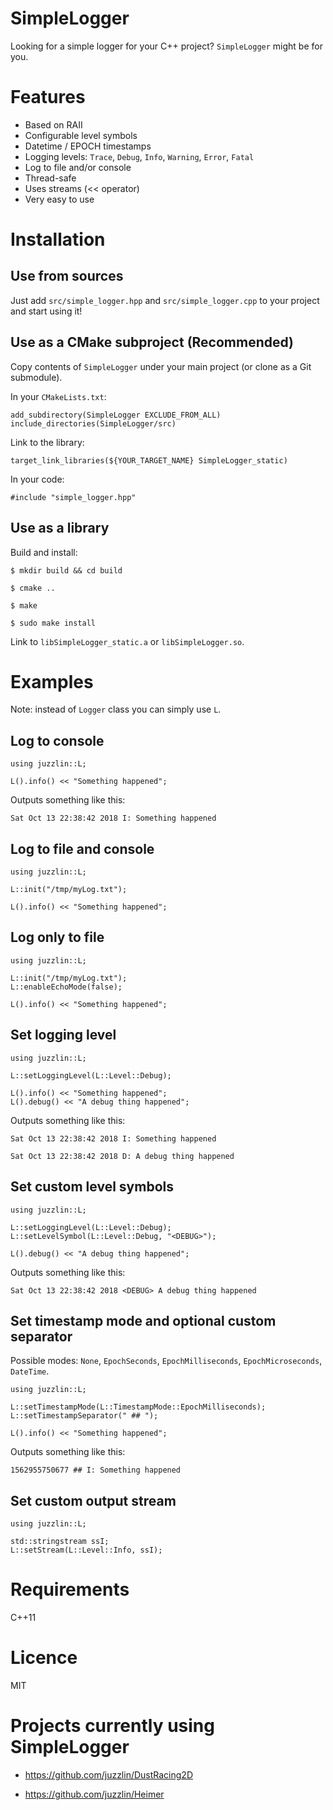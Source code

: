 SimpleLogger
============

Looking for a simple logger for your C++ project? `SimpleLogger` might be for you.

# Features

* Based on RAII
* Configurable level symbols
* Datetime / EPOCH timestamps
* Logging levels: `Trace`, `Debug`, `Info`, `Warning`, `Error`, `Fatal`
* Log to file and/or console
* Thread-safe
* Uses streams (<< operator)
* Very easy to use

# Installation

## Use from sources

Just add `src/simple_logger.hpp` and `src/simple_logger.cpp` to your project and start using it!

## Use as a CMake subproject (Recommended)

Copy contents of `SimpleLogger` under your main project (or clone as a Git submodule).

In your `CMakeLists.txt`:

```
add_subdirectory(SimpleLogger EXCLUDE_FROM_ALL)
include_directories(SimpleLogger/src)
```

Link to the library:

```
target_link_libraries(${YOUR_TARGET_NAME} SimpleLogger_static)
```

In your code:

```
#include "simple_logger.hpp"
```

## Use as a library

Build and install:

`$ mkdir build && cd build`

`$ cmake ..`

`$ make`

`$ sudo make install`

Link to `libSimpleLogger_static.a` or `libSimpleLogger.so`.

# Examples

Note: instead of `Logger` class you can simply use `L`.

## Log to console

```
using juzzlin::L;

L().info() << "Something happened";
```

Outputs something like this:

`Sat Oct 13 22:38:42 2018 I: Something happened`

## Log to file and console

```
using juzzlin::L;

L::init("/tmp/myLog.txt");

L().info() << "Something happened";
```

## Log only to file

```
using juzzlin::L;

L::init("/tmp/myLog.txt");
L::enableEchoMode(false);

L().info() << "Something happened";
```

## Set logging level

```
using juzzlin::L;

L::setLoggingLevel(L::Level::Debug);

L().info() << "Something happened";
L().debug() << "A debug thing happened";
```

Outputs something like this:

`Sat Oct 13 22:38:42 2018 I: Something happened`

`Sat Oct 13 22:38:42 2018 D: A debug thing happened`

## Set custom level symbols

```
using juzzlin::L;

L::setLoggingLevel(L::Level::Debug);
L::setLevelSymbol(L::Level::Debug, "<DEBUG>");

L().debug() << "A debug thing happened";
```

Outputs something like this:

`Sat Oct 13 22:38:42 2018 <DEBUG> A debug thing happened`

## Set timestamp mode and optional custom separator

Possible modes: `None`, `EpochSeconds`, `EpochMilliseconds`, `EpochMicroseconds`, `DateTime`.

```
using juzzlin::L;

L::setTimestampMode(L::TimestampMode::EpochMilliseconds);
L::setTimestampSeparator(" ## ");

L().info() << "Something happened";
```

Outputs something like this:

`1562955750677 ## I: Something happened`

## Set custom output stream

```
using juzzlin::L;

std::stringstream ssI;
L::setStream(L::Level::Info, ssI);
```

# Requirements

C++11

# Licence

MIT

# Projects currently using SimpleLogger

* https://github.com/juzzlin/DustRacing2D

* https://github.com/juzzlin/Heimer


